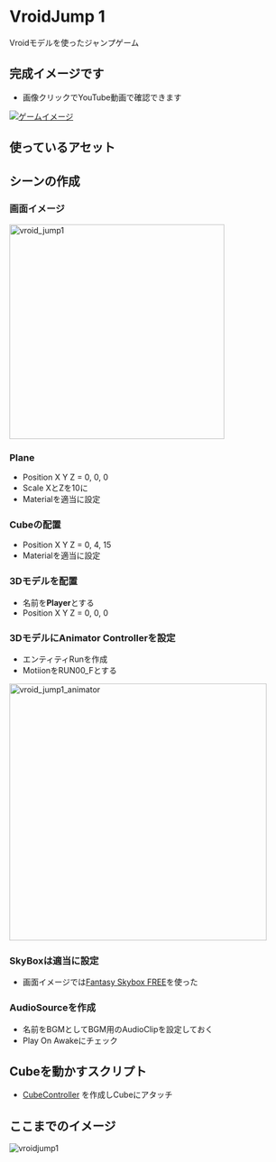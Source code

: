 # VroidJump 1
Vroidモデルを使ったジャンプゲーム

## 完成イメージです
- 画像クリックでYouTube動画で確認できます

[![ゲームイメージ](https://img.youtube.com/vi/KiAOWw25O24/0.jpg)](https://www.youtube.com/watch?v=KiAOWw25O24)
## 使っているアセット

## シーンの作成
### 画面イメージ
<img width="381" alt="vroid_jump1" src="https://user-images.githubusercontent.com/32384416/140244875-056f7931-959e-42f7-83aa-47d083b26fa8.PNG">

### Plane
- Position X Y Z = 0, 0, 0
- Scale XとZを10に
- Materialを適当に設定

### Cubeの配置
- Position X Y Z = 0, 4, 15
- Materialを適当に設定

### 3Dモデルを配置
- 名前を**Player**とする
- Position X Y Z = 0, 0, 0
### 3DモデルにAnimator Controllerを設定
- エンティティRunを作成
- MotiionをRUN00_Fとする
<img width="456" alt="vroid_jump1_animator" src="https://user-images.githubusercontent.com/32384416/140253804-52589592-f0e2-407b-adec-aeb49e900776.PNG">

### SkyBoxは適当に設定
- 画面イメージでは[Fantasy Skybox FREE](https://assetstore.unity.com/packages/2d/textures-materials/sky/fantasy-skybox-free-18353?locale=ja-JP)を使った
 
### AudioSourceを作成
- 名前をBGMとしてBGM用のAudioClipを設定しておく
- Play On Awakeにチェック

## Cubeを動かすスクリプト
- [CubeController](https://github.com/mrgarita/VroidJump/blob/master/CubeController.cs) を作成しCubeにアタッチ

## ここまでのイメージ
![vroidjump1](https://user-images.githubusercontent.com/32384416/140249994-a59e0be0-590a-4b86-85ac-1327edb7893c.gif)
